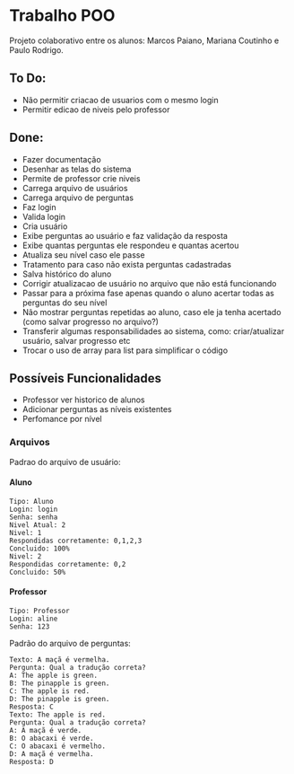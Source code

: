 # Trabalho POO

Projeto colaborativo entre os alunos: Marcos Paiano, Mariana Coutinho e Paulo Rodrigo.


## To Do:
* Não permitir criacao de usuarios com o mesmo login
* Permitir edicao de niveis pelo professor

## Done:
* Fazer documentação
* Desenhar as telas do sistema
* Permite de professor crie niveis
* Carrega arquivo de usuários
* Carrega arquivo de perguntas
* Faz login
* Valida login
* Cria usuário
* Exibe perguntas ao usuário e faz validação da resposta
* Exibe quantas perguntas ele respondeu e quantas acertou
* Atualiza seu nível caso ele passe
* Tratamento para caso não exista perguntas cadastradas
* Salva histórico do aluno
* Corrigir atualizacao de usuário no arquivo que não está funcionando
* Passar para a próxima fase apenas quando o aluno acertar todas as perguntas do seu nível
* Não mostrar perguntas repetidas ao aluno, caso ele ja tenha acertado (como salvar progresso no arquivo?)
* Transferir algumas responsabilidades ao sistema, como: criar/atualizar usuário, salvar progresso etc
* Trocar o uso de array para list para simplificar o código

## Possíveis Funcionalidades

* Professor ver historico de alunos
* Adicionar perguntas as níveis existentes
* Perfomance por nível


### Arquivos

Padrao do arquivo de usuário:

#### Aluno
```
Tipo: Aluno
Login: login
Senha: senha
Nivel Atual: 2
Nivel: 1
Respondidas corretamente: 0,1,2,3
Concluido: 100%
Nivel: 2
Respondidas corretamente: 0,2
Concluido: 50%
```
#### Professor
```
Tipo: Professor
Login: aline
Senha: 123
```


Padrão do arquivo de perguntas:

```
Texto: A maçã é vermelha.
Pergunta: Qual a tradução correta?
A: The apple is green.
B: The pinapple is green.
C: The apple is red.
D: The pinapple is green.
Resposta: C
Texto: The apple is red.
Pergunta: Qual a tradução correta?
A: A maçã é verde.
B: O abacaxi é verde.
C: O abacaxi é vermelho.
D: A maçã é vermelha.
Resposta: D
```